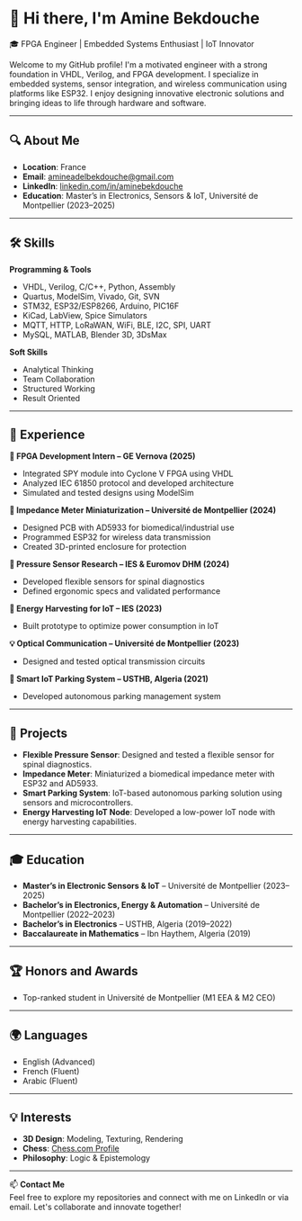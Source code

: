 # 👋 Hi there, I'm Amine Bekdouche

🎓 FPGA Engineer | Embedded Systems Enthusiast | IoT Innovator

Welcome to my GitHub profile! I'm a motivated engineer with a strong foundation in VHDL, Verilog, and FPGA development. I specialize in embedded systems, sensor integration, and wireless communication using platforms like ESP32. I enjoy designing innovative electronic solutions and bringing ideas to life through hardware and software.

---

## 🔍 About Me
- **Location**: France
- **Email**: amineadelbekdouche@gmail.com
- **LinkedIn**: [linkedin.com/in/aminebekdouche](https://www.linkedin.com/in/aminebekdouche)
- **Education**: Master’s in Electronics, Sensors & IoT, Université de Montpellier (2023–2025)

---

## 🛠️ Skills

**Programming & Tools**  
- VHDL, Verilog, C/C++, Python, Assembly  
- Quartus, ModelSim, Vivado, Git, SVN  
- STM32, ESP32/ESP8266, Arduino, PIC16F  
- KiCad, LabView, Spice Simulators  
- MQTT, HTTP, LoRaWAN, WiFi, BLE, I2C, SPI, UART  
- MySQL, MATLAB, Blender 3D, 3DsMax  

**Soft Skills**  
- Analytical Thinking  
- Team Collaboration  
- Structured Working  
- Result Oriented  

---

## 💼 Experience

**🔧 FPGA Development Intern – GE Vernova (2025)**  
- Integrated SPY module into Cyclone V FPGA using VHDL  
- Analyzed IEC 61850 protocol and developed architecture  
- Simulated and tested designs using ModelSim

**🧪 Impedance Meter Miniaturization – Université de Montpellier (2024)**  
- Designed PCB with AD5933 for biomedical/industrial use  
- Programmed ESP32 for wireless data transmission  
- Created 3D-printed enclosure for protection

**📏 Pressure Sensor Research – IES & Euromov DHM (2024)**  
- Developed flexible sensors for spinal diagnostics  
- Defined ergonomic specs and validated performance

**🔋 Energy Harvesting for IoT – IES (2023)**  
- Built prototype to optimize power consumption in IoT

**💡 Optical Communication – Université de Montpellier (2023)**  
- Designed and tested optical transmission circuits

**🚗 Smart IoT Parking System – USTHB, Algeria (2021)**  
- Developed autonomous parking management system

---

## 🚀 Projects

- **Flexible Pressure Sensor**: Designed and tested a flexible sensor for spinal diagnostics.
- **Impedance Meter**: Miniaturized a biomedical impedance meter with ESP32 and AD5933.
- **Smart Parking System**: IoT-based autonomous parking solution using sensors and microcontrollers.
- **Energy Harvesting IoT Node**: Developed a low-power IoT node with energy harvesting capabilities.

---

## 🎓 Education

- **Master’s in Electronic Sensors & IoT** – Université de Montpellier (2023–2025)  
- **Bachelor’s in Electronics, Energy & Automation** – Université de Montpellier (2022–2023)  
- **Bachelor’s in Electronics** – USTHB, Algeria (2019–2022)  
- **Baccalaureate in Mathematics** – Ibn Haythem, Algeria (2019)

---

## 🏆 Honors and Awards
- Top-ranked student in Université de Montpellier (M1 EEA & M2 CEO)

---

## 🌍 Languages

- English (Advanced)  
- French (Fluent)  
- Arabic (Fluent)

---

## 💡 Interests

- **3D Design**: Modeling, Texturing, Rendering  
- **Chess**: [Chess.com Profile](https://www.chess.com/member/bek-mino)  
- **Philosophy**: Logic & Epistemology

---

📫 **Contact Me**  
Feel free to explore my repositories and connect with me on LinkedIn or via email. Let's collaborate and innovate together!
